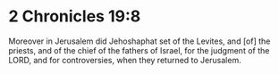 # 2 Chronicles 19:8

Moreover in Jerusalem did Jehoshaphat set of the Levites, and [of] the priests, and of the chief of the fathers of Israel, for the judgment of the LORD, and for controversies, when they returned to Jerusalem.